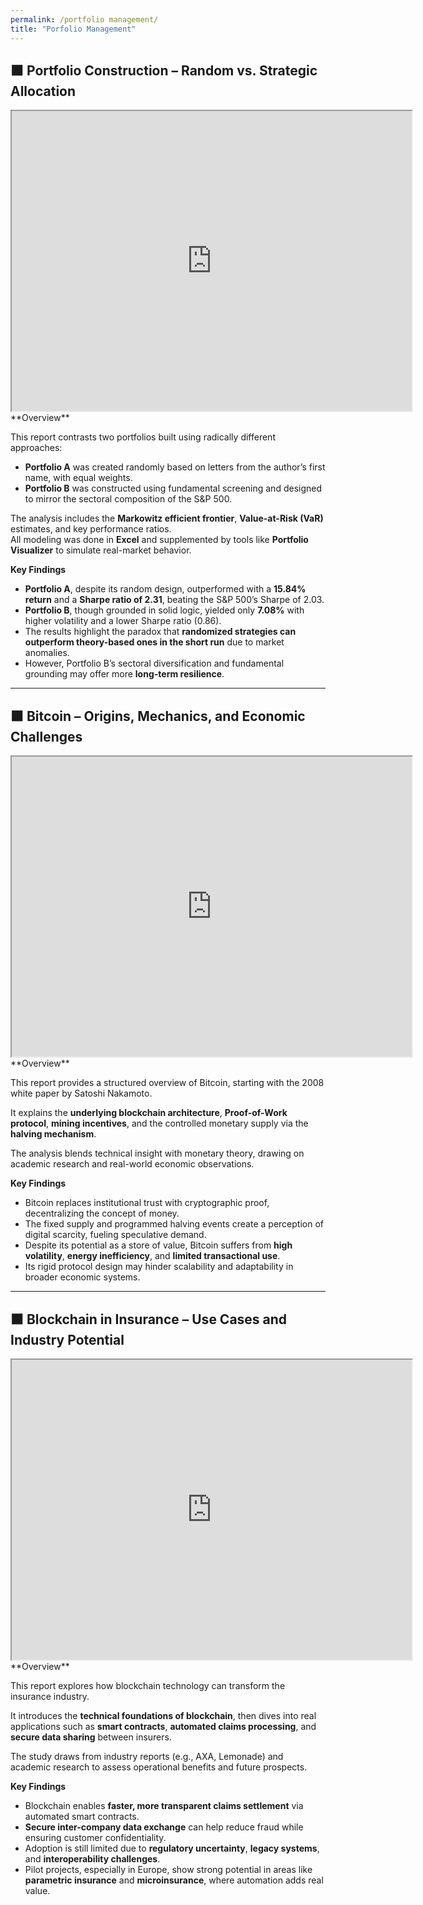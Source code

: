 ```yaml
---
permalink: /portfolio management/
title: "Porfolio Management"
---
```


## ⬛ Portfolio Construction – Random vs. Strategic Allocation  
  
<iframe src="https://drive.google.com/file/d/1VTdlvYwzt2gKXMrMZu_itOZFDYaFLVVJ/preview" width="640" height="480" allow="autoplay"></iframe>
<br>
**Overview**

This report contrasts two portfolios built using radically different approaches:  
- **Portfolio A** was created randomly based on letters from the author’s first name, with equal weights.  
- **Portfolio B** was constructed using fundamental screening and designed to mirror the sectoral composition of the S&P 500.  

The analysis includes the **Markowitz efficient frontier**, **Value-at-Risk (VaR)** estimates, and key performance ratios.  
All modeling was done in **Excel** and supplemented by tools like **Portfolio Visualizer** to simulate real-market behavior.

**Key Findings**

- **Portfolio A**, despite its random design, outperformed with a **15.84% return** and a **Sharpe ratio of 2.31**, beating the S&P 500’s Sharpe of 2.03.  
- **Portfolio B**, though grounded in solid logic, yielded only **7.08%** with higher volatility and a lower Sharpe ratio (0.86).  
- The results highlight the paradox that **randomized strategies can outperform theory-based ones in the short run** due to market anomalies.  
- However, Portfolio B’s sectoral diversification and fundamental grounding may offer more **long-term resilience**.

---

## ⬛ Bitcoin – Origins, Mechanics, and Economic Challenges  
  
<iframe src="https://drive.google.com/file/d/1nVuatidzjlR1Mkj7kUdL7O4oloxZVaiq/preview" width="640" height="480" allow="autoplay"></iframe>
<br>
**Overview**

This report provides a structured overview of Bitcoin, starting with the 2008 white paper by Satoshi Nakamoto.  

It explains the **underlying blockchain architecture**, **Proof-of-Work protocol**, **mining incentives**, and the controlled monetary supply via the **halving mechanism**.  

The analysis blends technical insight with monetary theory, drawing on academic research and real-world economic observations.

**Key Findings**

- Bitcoin replaces institutional trust with cryptographic proof, decentralizing the concept of money.  
- The fixed supply and programmed halving events create a perception of digital scarcity, fueling speculative demand.  
- Despite its potential as a store of value, Bitcoin suffers from **high volatility**, **energy inefficiency**, and **limited transactional use**.  
- Its rigid protocol design may hinder scalability and adaptability in broader economic systems.

---

## ⬛ Blockchain in Insurance – Use Cases and Industry Potential
  
<iframe src="https://drive.google.com/file/d/1nVuatidzjlR1Mkj7kUdL7O4oloxZVaiq/preview" width="640" height="480" allow="autoplay"></iframe>
<br>
**Overview**

This report explores how blockchain technology can transform the insurance industry.

It introduces the **technical foundations of blockchain**, then dives into real applications such as **smart contracts**, **automated claims processing**, and **secure data sharing** between insurers.  

The study draws from industry reports (e.g., AXA, Lemonade) and academic research to assess operational benefits and future prospects.

**Key Findings**

- Blockchain enables **faster, more transparent claims settlement** via automated smart contracts.  
- **Secure inter-company data exchange** can help reduce fraud while ensuring customer confidentiality.  
- Adoption is still limited due to **regulatory uncertainty**, **legacy systems**, and **interoperability challenges**.  
- Pilot projects, especially in Europe, show strong potential in areas like **parametric insurance** and **microinsurance**, where automation adds real value.
